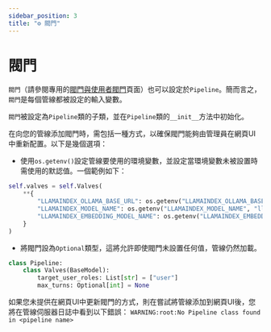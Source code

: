 ```yaml
---
sidebar_position: 3
title: "⚙️ 閥門"
---
```


# 閥門

`閥門`（請參閱專用的[閥門與使用者閥門](../features/plugin/valves/index.mdx)頁面）也可以設定於`Pipeline`。簡而言之，`閥門`是每個管線都被設定的輸入變數。

`閥門`被設定為`Pipeline`類的子類，並在`Pipeline`類的`__init__`方法中初始化。

在向您的管線添加閥門時，需包括一種方式，以確保閥門能夠由管理員在網頁UI中重新配置。以下是幾個選項：

- 使用`os.getenv()`設定管線要使用的環境變數，並設定當環境變數未被設置時需使用的默認值。一個範例如下：

```python
self.valves = self.Valves(
    **{
        "LLAMAINDEX_OLLAMA_BASE_URL": os.getenv("LLAMAINDEX_OLLAMA_BASE_URL", "http://localhost:11434"),
        "LLAMAINDEX_MODEL_NAME": os.getenv("LLAMAINDEX_MODEL_NAME", "llama3"),
        "LLAMAINDEX_EMBEDDING_MODEL_NAME": os.getenv("LLAMAINDEX_EMBEDDING_MODEL_NAME", "nomic-embed-text"),
    }
)
```

- 將閥門設為`Optional`類型，這將允許即使閥門未設置任何值，管線仍然加載。

```python
class Pipeline:
    class Valves(BaseModel):
        target_user_roles: List[str] = ["user"]
        max_turns: Optional[int] = None
```

如果您未提供在網頁UI中更新閥門的方式，則在嘗試將管線添加到網頁UI後，您將在管線伺服器日誌中看到以下錯誤：
`WARNING:root:No Pipeline class found in <pipeline name>`
